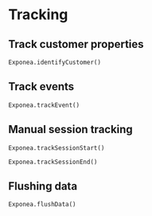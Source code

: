 # Tracking

## Track customer properties
`Exponea.identifyCustomer()`

## Track events
`Exponea.trackEvent()`

## Manual session tracking
`Exponea.trackSessionStart()`

`Exponea.trackSessionEnd()`

## Flushing data

`Exponea.flushData()`